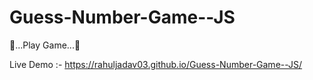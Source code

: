 # Guess-Number-Game--JS


🎲...Play Game...🎲

Live Demo :- https://rahuljadav03.github.io/Guess-Number-Game--JS/
